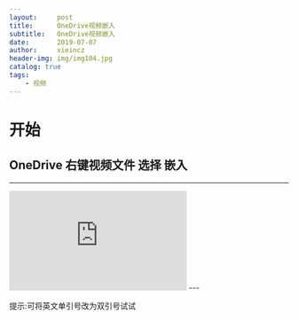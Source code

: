 ```yaml
---
layout:     post
title:      OneDrive视频嵌入
subtitle:   OneDrive视频嵌入
date:       2019-07-07
author:     xieincz
header-img: img/img104.jpg
catalog: true
tags:
    - 视频
---
```


# 开始

## OneDrive 右键视频文件 选择 嵌入 
---
<iframe src="https://onedrive.live.com/embed?cid=A523F554E09F6AFB&resid=A523F554E09F6AFB%21111&authkey=AL-k55xxdXoi7WQ" width="320" height="180" frameborder="0" scrolling="no" allowfullscreen></iframe>
---

提示:可将英文单引号改为双引号试试
